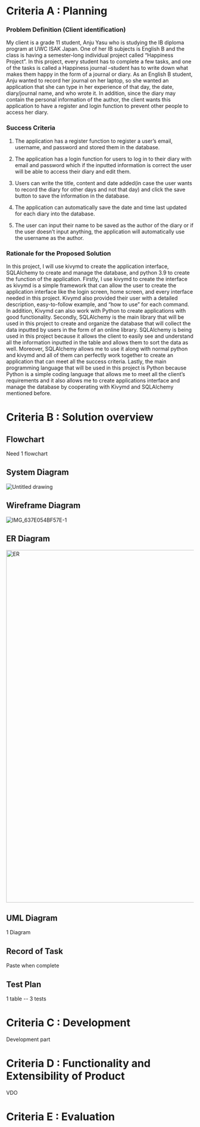 # Criteria A : Planning

### Problem Definition (Client identification)
My client is a grade 11 student, Anju Yasu who is studying the IB diploma program at UWC ISAK Japan. One of her IB subjects is English B and the class is having a semester-long individual project called “Happiness Project”. In this project, every student has to complete a few tasks, and one of the tasks is called a Happiness journal –student has to write down what makes them happy in the form of a journal or diary. As an English B student, Anju wanted to record her journal on her laptop, so she wanted an application that she can type in her experience of that day, the date, diary/journal name, and who wrote it. In addition, since the diary may contain the personal information of the author, the client wants this application to have a register and login function to prevent other people to access her diary. 

### Success Criteria

1. The application has a register function to register a user’s email, username, and password and stored them in the database.

2. The application has a login function for users to log in to their diary with email and password which if the inputted information is correct the user will be able to access their diary and edit them.

3. Users can write the title, content and date added(in case the user wants to record the diary for other days and not that day) and click the save button to save the information in the database.

4. The application can automatically save the date and time last updated for each diary into the database.

5. The user can input their name to be saved as the author of the diary or if the user doesn’t input anything, the application will automatically use the username as the author.

### Rationale for the Proposed Solution
In this project, I will use kivymd to create the application interface, SQLAlchemy to create and manage the database, and python 3.9 to create the function of the application. Firstly, I use kivymd to create the interface as kivymd is a simple framework that can allow the user to create the application interface like the login screen, home screen, and every interface needed in this project. Kivymd also provided their user with a detailed description, easy-to-follow example, and “how to use” for each command. In addition, Kivymd can also work with Python to create applications with good functionality. Secondly, SQLAlchemy is the main library that will be used in this project to create and organize the database that will collect the data inputted by users in the form of an online library. SQLAlchemy is being used in this project because it allows the client to easily see and understand all the information inputted in the table and allows them to sort the data as well. Moreover, SQLAlchemy allows me to use it along with normal python and kivymd and all of them can perfectly work together to create an application that can meet all the success criteria. Lastly, the main programming language that will be used in this project is Python because Python is a simple coding language that allows me to meet all the client’s requirements and it also allows me to create applications interface and manage the database by cooperating with Kivymd and SQLAlchemy mentioned before.

# Criteria B : Solution overview

## Flowchart

Need 1 flowchart

## System Diagram

![Untitled drawing](https://user-images.githubusercontent.com/82266864/162608536-7fdc7879-91ec-4d8e-be76-fb12a54cab90.jpg)

## Wireframe Diagram

![IMG_637E054BF57E-1](https://user-images.githubusercontent.com/82266864/162605632-614d364a-6117-4b82-8307-4943742db26b.jpeg)

## ER Diagram

<img width="945" alt="ER" src="https://user-images.githubusercontent.com/82266864/162608765-a0b36bc7-26cd-43ff-b878-5bf7d23ad543.png">

## UML Diagram

1 Diagram

## Record of Task 
Paste when complete

## Test Plan

1 table -- 3 tests

# Criteria C : Development

Development part

# Criteria D : Functionality and Extensibility of Product

VDO

# Criteria E : Evaluation
